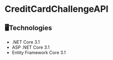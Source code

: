 # CreditCardChallengeAPI

## 🖥Technologies
* .NET Core 3.1
* ASP .NET Core 3.1
* Entity Framework Core 3.1
